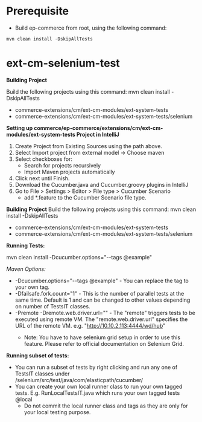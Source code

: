 # Prerequisite
  * Build ep-commerce from root, using the following command:
  ```java
  mvn clean install -DskipAllTests
  ```

# ext-cm-selenium-test

**Building Project**

Build the following projects using this command: mvn clean install -DskipAllTests
* commerce-extensions/cm/ext-cm-modules/ext-system-tests
* commerce-extensions/cm/ext-cm-modules/ext-system-tests/selenium

**Setting up commerce/ep-commerce/extensions/cm/ext-cm-modules/ext-system-tests Project in IntelliJ**

1. Create Project from Existing Sources using the path above.
2. Select Import project from external model -> Choose maven
3. Select checkboxes for:
    * Search for projects recursively
    * Import Maven projects automatically
4. Click next until Finish.
5. Download the Cucumber.java and Cucumber.groovy plugins in IntelliJ
6. Go to File > Settings > Editor > File type > Cucumber Scenario
    * add *.feature to the Cucumber Scenario file type.

**Building Project**
Build the following projects using this command: mvn clean install -DskipAllTests
* commerce-extensions/cm/ext-cm-modules/ext-system-tests
* commerce-extensions/cm/ext-cm-modules/ext-system-tests/selenium

**Running Tests:**

mvn clean install -Dcucumber.options="--tags @example"

*Maven Options:*
* -Dcucumber.options="--tags @example" - You can replace the tag to your own tag. 
* -Dfailsafe.fork.count="1" - This is the number of parallel tests at the same time. Default is 1 and can be changed to other values depending on number of TestsIT classes.
* -Premote -Dremote.web.driver.url="<REMOTE DRIVER IP>" - The "remote" triggers tests to be executed using remote VM. The "remote.web.driver.url" specifies the URL of the remote VM. e.g. "http://10.10.2.113:4444/wd/hub"
    * Note: You have to have selenium grid setup in order to use this feature. Please refer to official documentation on Selenium Grid.  

**Running subset of tests:**
* You can run a subset of tests by right clicking and run any one of TestsIT classes under /selenium/src/test/java/com/elasticpath/cucumber/
* You can create your own local runner class to run your own tagged tests. E.g. RunLocalTestsIT.java which runs your own tagged tests @local 
    * Do not commit the local runner class and tags as they are only for your local testing purpose.
